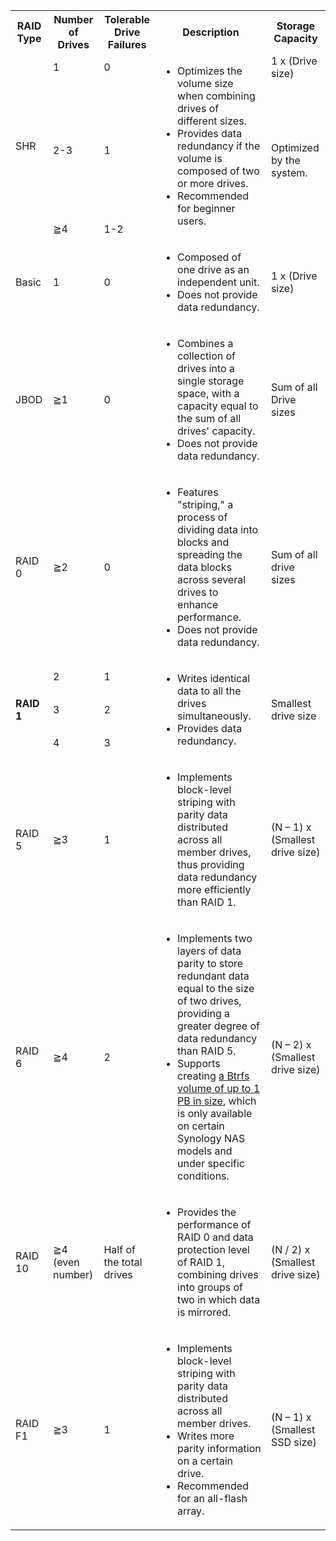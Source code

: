 <table id="b_12">
	<tbody><tr>
		<th>RAID Type</th>
		<th>Number of Drives</th>
		<th>Tolerable Drive Failures</th>
		<th>Description</th>
		<th>Storage Capacity</th>
	</tr>
	<tr>
		<td rowspan="3">SHR</td>
		<td>1</td>
		<td>0</td>
		<td rowspan="3">
			<ul>
				<li>Optimizes the volume size when combining drives of different sizes.</li>
				<li>Provides data redundancy if the volume is composed of two or more drives.</li>
				<li>Recommended for beginner users.</li>
			</ul>
		</td>
		<td>1 x (Drive size)</td>
	</tr>
	<tr>
		<td>2-3</td>
		<td>1</td>
		<td rowspan="2">Optimized by the system.</td>
	</tr>
	<tr>
		<td>≧4</td>
		<td>1-2</td>
	</tr>
	<tr>
		<td>Basic</td>
		<td>1</td>
		<td>0</td>
		<td>
			<ul>
				<li>Composed of one drive as an independent unit.</li>
				<li>Does not provide data redundancy.</li>
			</ul>
		</td>
		<td>1 x (Drive size)</td>
	</tr>
	<tr>
		<td>JBOD</td>
		<td>≧1</td>
		<td>0</td>
		<td>
			<ul>
				<li>Combines a collection of drives into a single storage space, with a capacity equal to the sum of all drives' capacity.</li>
				<li>Does not provide data redundancy.</li>
			</ul>
		</td>
		<td>Sum of all Drive sizes</td>
	</tr>
	<tr>
		<td>RAID 0</td>
		<td>≧2</td>
		<td>0</td>
		<td>
			<ul>
				<li>Features "striping," a process of dividing data into blocks and spreading the data blocks across several drives to enhance performance.</li>
				<li>Does not provide data redundancy.</li>
			</ul>
	    </td>
		<td>Sum of all drive sizes</td>
	</tr>
	<tr>
		<td rowspan="3"><b>RAID 1</b></td>
		<td>2</td>
		<td>1</td>
		<td rowspan="3">
			<ul>
				<li>Writes identical data to all the drives simultaneously.</li>
				<li>Provides data redundancy.</li>
			</ul>
		</td>
		<td rowspan="3">Smallest drive size</td>
	</tr>
	<tr>
		<td>3</td>
		<td>2</td>
	</tr>
	<tr>
		<td>4</td>
		<td>3</td>
	</tr>
	<tr>
		<td>RAID 5</td>
		<td>≧3</td>
		<td>1</td>
		<td>
			<ul>
				<li>Implements block-level striping with parity data distributed across all member drives, thus providing data redundancy more efficiently than RAID 1.</li>
			</ul>
		</td>
		<td>(N – 1) x (Smallest drive size)</td>
	</tr>
	<tr>
		<td>RAID 6</td>
		<td>≧4</td>
		<td>2</td>
		<td>
			<ul>
				<li>Implements two layers of data parity to store redundant data equal to the size of two drives, providing a greater degree of data redundancy than RAID 5.</li>
				<li>Supports creating <a href="https://kb.synology.com/en-id/DSM/tutorial/What_is_Btrfs_Peta_Volume" target="_blank">a Btrfs volume of up to 1 PB in size</a>, which is only available on certain Synology NAS models and under specific conditions.</li>
			</ul>
		</td>
		<td>(N – 2) x (Smallest drive size)</td>
	</tr>
	<tr>
		<td>RAID 10</td>
		<td>≧4<br>(even number)</td>
		<td>Half of the total drives</td>
		<td>
			<ul>
				<li>Provides the performance of RAID 0 and data protection level of RAID 1, combining  drives into groups of two in which data is mirrored.</li>
			</ul>
		</td>
		<td>(N / 2) x (Smallest drive size)</td>
	</tr>
	<tr>
		<td>RAID F1</td>
		<td>≧3</td>
		<td>1</td>
		<td>
			<ul>
				<li>Implements block-level striping with parity data distributed across all member drives.</li>
				<li>Writes more parity information on a certain drive.</li>
				<li>Recommended for an all-flash array.</li>
			</ul>
		</td>
		<td>(N – 1) x (Smallest SSD size)</td>
	</tr>
</tbody></table>